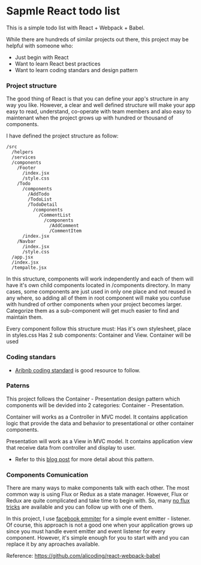 # Sapmle React todo list

This is a simple todo list with React + Webpack + Babel.

While there are hundreds of similar projects out there, this project may be helpful with someone who:

* Just begin with React
* Want to learn React best practices
* Want to learn coding standars and design pattern

### Project structure

The good thing of React is that you can define your app's structure in any way you like. However, a clear and well defined structure will make your app easy to read, understand, co-operate with team members and also easy to maintenant when the project grows up with hundred or thousand of components.

I have defined the project structure as follow:

```
/src
  /helpers
  /services
  /components 
    /Footer 
      /index.jsx
      /style.css
    /Todo
      /components
        /AddTodo 
        /TodoList
        /TodoDetail
          /components
            /CommentList
              /components
                /AddComment
                /CommentItem
      /index.jsx
    /Navbar
      /index.jsx
      /style.css
  /app.jsx
  /index.jsx
  /tempalte.jsx
```

In this structure, components will work independently and each of them will have it's own child components located in /components directory. In many cases, some components are just used in only one place and not reused in any where, so adding all of them in root component will make you confuse with hundred of orther components when your project becomes larger. Categorize them as a sub-component will get much easier to find and maintain them.

Every component follow this structure must:
Has it's own stylesheet, place in styles.css
Has 2 sub components: Container and View. Container will be used 

### Coding standars

* [Aribnb coding standard](https://github.com/airbnb/javascript/tree/master/react) is good resource to follow. 

### Paterns

This project follows the Container - Presentation design pattern which components will be devided into 2 categories: Container - Presentation. 

Container will works as a Controller in MVC model. It contains application logic that provide the data and behavior to presentational or other container components.

Presentation will work as a View in MVC model. It contains application view that receive data from controller and display to user. 

* Refer to this [blog post](https://medium.com/@dan_abramov/smart-and-dumb-components-7ca2f9a7c7d0) for more detail about this pattern.

### Components Comunication

There are many ways to make components talk with each other. The most common way is using Flux or Redux as a state manager. However, Flux or Redux are quite complicated and take time to begin with. So, many [no flux tricks](http://andrewhfarmer.com/component-communication/) are available and you can follow up with one of them.

In this project, I use [facebook emmiter](https://github.com/facebook/emitter) for a simple event emitter - listener. Of course, this approach is not a good one when your application grows up since you must handle event emitter and event listener for every component. However, it's simple enough for you to start with and you can replace it by any aproaches available.  

Reference: https://github.com/alicoding/react-webpack-babel